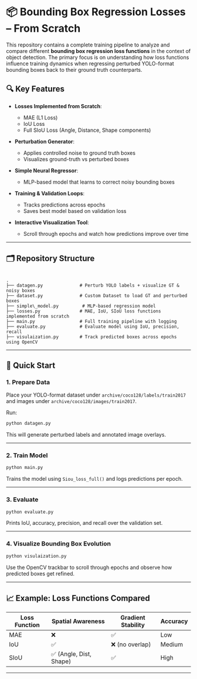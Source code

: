 
# 📦 Bounding Box Regression Losses – From Scratch

This repository contains a complete training pipeline to analyze and compare different **bounding box regression loss functions** in the context of object detection. The primary focus is on understanding how loss functions influence training dynamics when regressing perturbed YOLO-format bounding boxes back to their ground truth counterparts.

## 🔍 Key Features

- **Losses Implemented from Scratch**:
  - MAE (L1 Loss)
  - IoU Loss
  - Full SIoU Loss (Angle, Distance, Shape components)
  
- **Perturbation Generator**:
  - Applies controlled noise to ground truth boxes
  - Visualizes ground-truth vs perturbed boxes

- **Simple Neural Regressor**:
  - MLP-based model that learns to correct noisy bounding boxes

- **Training & Validation Loops**:
  - Tracks predictions across epochs
  - Saves best model based on validation loss

- **Interactive Visualization Tool**:
  - Scroll through epochs and watch how predictions improve over time

---

## 🗂️ Repository Structure

```

.
├── datagen.py              # Perturb YOLO labels + visualize GT & noisy boxes
├── dataset.py              # Custom Dataset to load GT and perturbed boxes
├── simple\_model.py         # MLP-based regression model
├── losses.py               # MAE, IoU, SIoU loss functions implemented from scratch
├── main.py                 # Full training pipeline with logging
├── evaluate.py             # Evaluate model using IoU, precision, recall
├── visulaization.py        # Track predicted boxes across epochs using OpenCV

````

---


## 🚀 Quick Start

### 1. Prepare Data

Place your YOLO-format dataset under `archive/coco128/labels/train2017` and images under `archive/coco128/images/train2017`.

Run:

```bash
python datagen.py
```

This will generate perturbed labels and annotated image overlays.

---

### 2. Train Model

```bash
python main.py
```

Trains the model using `Siou_loss_full()` and logs predictions per epoch.

---

### 3. Evaluate

```bash
python evaluate.py
```

Prints IoU, accuracy, precision, and recall over the validation set.

---

### 4. Visualize Bounding Box Evolution

```bash
python visulaization.py
```

Use the OpenCV trackbar to scroll through epochs and observe how predicted boxes get refined.

---

## 📈 Example: Loss Functions Compared

| Loss Function | Spatial Awareness      | Gradient Stability | Accuracy |
| ------------- | ---------------------- | ------------------ | -------- |
| MAE           | ❌                      | ✅                  | Low      |
| IoU           | ✅                      | ❌ (no overlap)     | Medium   |
| SIoU          | ✅ (Angle, Dist, Shape) | ✅                  | High     |

---
